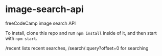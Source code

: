 # image-search-api
freeCodeCamp image search API

To install, clone this repo and run `npm install` inside of it, and then start with `npm start`.

/recent lists recent searches, /search/:query?offset=0 for searching
